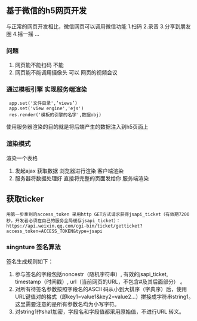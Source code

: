 ## 基于微信的h5网页开发
与正常的网页开发相比，微信网页可以调用微信功能
1.扫码
2.录音
3.分享到朋友圈
4.摇一摇
...

### 问题
1. 网页能不能扫码 不能
2. 网页能不能调用摄像头 可以 网页的视频会议 

### 通过模板引擎 实现服务端渲染
```
 app.set('文件目录',‘views’)
 app.set('view engine','ejs') 
 res.render('模板的引擎的名字',数据obj)
```
使用服务器渲染的目的就是将后端产生的数据注入到h5页面上

### 渲染模式
渲染一个表格 
1. 发起ajax 获取数据  浏览器进行渲染    客户端渲染
2. 服务器将数据处理好 直接将完整的页面发给你  服务端渲染

## 获取ticker 
```
用第一步拿到的access_token 采用http GET方式请求获得jsapi_ticket（有效期7200秒，开发者必须在自己的服务全局缓存jsapi_ticket）：https://api.weixin.qq.com/cgi-bin/ticket/getticket?access_token=ACCESS_TOKEN&type=jsapi
```

### singnture 签名算法
签名生成规则如下：
1. 参与签名的字段包括noncestr（随机字符串）, 有效的jsapi_ticket, timestamp（时间戳）, url（当前网页的URL，不包含#及其后面部分） 。
2. 对所有待签名参数按照字段名的ASCII 码从小到大排序（字典序）后，使用URL键值对的格式（即key1=value1&key2=value2…）拼接成字符串string1。这里需要注意的是所有参数名均为小写字符。
3. 对string1作sha1加密，字段名和字段值都采用原始值，不进行URL 转义。